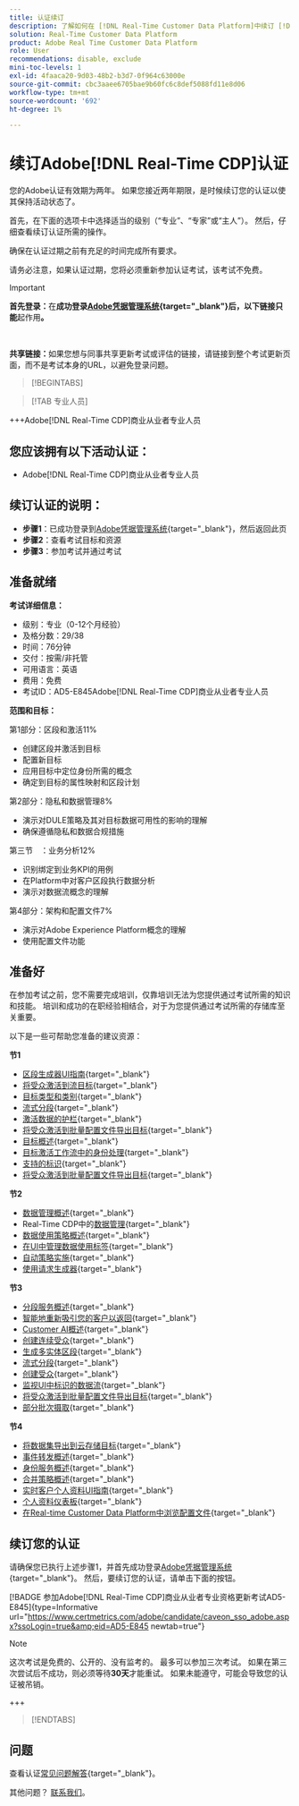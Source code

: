 ```yaml
---
title: 认证续订
description: 了解如何在 [!DNL Real-Time Customer Data Platform]中续订 [!DNL Experience Platform] 认证。
solution: Real-Time Customer Data Platform
product: Adobe Real Time Customer Data Platform
role: User
recommendations: disable, exclude
mini-toc-levels: 1
exl-id: 4faaca20-9d03-48b2-b3d7-0f964c63000e
source-git-commit: cbc3aaee6705bae9b60fc6c8def5088fd11e8d06
workflow-type: tm+mt
source-wordcount: '692'
ht-degree: 1%

---
```


# 续订Adobe[!DNL Real-Time CDP]认证

您的Adobe认证有效期为两年。 如果您接近两年期限，是时候续订您的认证以使其保持活动状态了。

首先，在下面的选项卡中选择适当的级别（“专业”、“专家”或“主人”）。 然后，仔细查看续订认证所需的操作。

确保在认证过期之前有充足的时间完成所有要求。

请务必注意，如果认证过期，您将必须重新参加认证考试，该考试不免费。

>[!IMPORTANT]
>
>**首先登录：**&#x200B;在&#x200B;**成功登录[Adobe凭据管理系统](https://www.certmetrics.com/adobe){target="_blank"}后，以下链接只能**&#x200B;起作用&#x200B;**。**
>
><br>
>
>**共享链接：**&#x200B;如果您想与同事共享更新考试或评估的链接，请链接到整个考试更新页面，而不是考试本身的URL，以避免登录问题。

>[!BEGINTABS]

>[!TAB 专业人员]

+++Adobe[!DNL Real-Time CDP]商业从业者专业人员

## 您应该拥有以下&#x200B;**活动**&#x200B;认证：

* Adobe[!DNL Real-Time CDP]商业从业者专业人员

## 续订认证的说明：

* **步骤1**：已成功登录到[Adobe凭据管理系统](https://www.certmetrics.com/adobe){target="_blank"}，然后返回此页
* **步骤2**：查看考试目标和资源
* **步骤3**：参加考试并通过考试

## 准备就绪

**考试详细信息：**

* 级别：专业（0-12个月经验）
* 及格分数：29/38
* 时间：76分钟
* 交付：按需/非托管
* 可用语言：英语
* 费用：免费
* 考试ID：AD5-E845Adobe[!DNL Real-Time CDP]商业从业者专业人员

**范围和目标：**

第1部分：区段和激活11%

* 创建区段并激活到目标
* 配置新目标
* 应用目标中定位身份所需的概念
* 确定到目标的属性映射和区段计划

第2部分：隐私和数据管理8%

* 演示对DULE策略及其对目标数据可用性的影响的理解
* 确保遵循隐私和数据合规措施

第三节　：业务分析12%

* 识别绑定到业务KPI的用例
* 在Platform中对客户区段执行数据分析
* 演示对数据流概念的理解

第4部分：架构和配置文件7%

* 演示对Adobe Experience Platform概念的理解
* 使用配置文件功能

## 准备好

在参加考试之前，您不需要完成培训，仅靠培训无法为您提供通过考试所需的知识和技能。 培训和成功的在职经验相结合，对于为您提供通过考试所需的存储库至关重要。

以下是一些可帮助您准备的建议资源：

**节1**

* [区段生成器UI指南](https://experienceleague.adobe.com/docs/experience-platform/segmentation/ui/segment-builder.html){target="_blank"}
* [将受众激活到流目标](https://experienceleague.adobe.com/docs/experience-platform/destinations/ui/activate/activate-segment-streaming-destinations.html){target="_blank"}
* [目标类型和类别](https://experienceleague.adobe.com/docs/experience-platform/destinations/destination-types.html){target="_blank"}
* [流式分段](https://experienceleague.adobe.com/docs/experience-platform/segmentation/ui/streaming-segmentation.html){target="_blank"}
* [激活数据的护栏](https://experienceleague.adobe.com/docs/experience-platform/destinations/guardrails.html){target="_blank"}
* [将受众激活到批量配置文件导出目标](https://experienceleague.adobe.com/docs/experience-platform/destinations/ui/activate/activate-batch-profile-destinations.html){target="_blank"}
* [目标概述](https://experienceleague.adobe.com/docs/experience-platform/destinations/home.html?lang=zh-Hans){target="_blank"}
* [目标激活工作流中的身份处理](https://experienceleague.adobe.com/docs/experience-platform/destinations/how-destinations-work/identity-handling.html){target="_blank"}
* [支持的标识](https://experienceleague.adobe.com/docs/experience-platform/destinations/catalog/social/facebook.html#supported-identities){target="_blank"}
* [将受众激活到批量配置文件导出目标](https://experienceleague.adobe.com/docs/experience-platform/destinations/ui/activate/activate-batch-profile-destinations.html){target="_blank"}

**节2**

* [数据管理概述](https://experienceleague.adobe.com/docs/experience-platform/data-governance/home.html?lang=zh-Hans){target="_blank"}
* Real-Time CDP中的[数据管理](https://experienceleague.adobe.com/docs/experience-platform/rtcdp/privacy/data-governance-overview.html){target="_blank"}
* [数据使用策略概述](https://experienceleague.adobe.com/docs/experience-platform/data-governance/policies/overview.html?lang=zh-Hans){target="_blank"}
* [在UI中管理数据使用标签](https://experienceleague.adobe.com/docs/experience-platform/data-governance/labels/user-guide.html?lang=zh-Hant){target="_blank"}
* [自动策略实施](https://experienceleague.adobe.com/docs/experience-platform/data-governance/enforcement/auto-enforcement.html?lang=zh-Hans){target="_blank"}
* [使用请求生成器](https://experienceleague.adobe.com/docs/experience-platform/privacy/ui/user-guide.html?lang=zh-Hans#request-builder){target="_blank"}

**节3**

* [分段服务概述](https://experienceleague.adobe.com/docs/experience-platform/segmentation/home.html?lang=zh-Hans){target="_blank"}
* [智能地重新吸引您的客户以返回](https://experienceleague.adobe.com/docs/experience-platform/rtcdp/use-cases/personalization-insights-engagement/intelligent-re-engagement.html){target="_blank"}
* [Customer AI概述](https://experienceleague.adobe.com/docs/experience-platform/intelligent-services/customer-ai/overview.html){target="_blank"}
* [创建连续受众](https://experienceleague.adobe.com/docs/platform-learn/tutorials/audiences/create-sequential-audiences.html){target="_blank"}
* [生成多实体区段](https://experienceleague.adobe.com/docs/platform-learn/getting-started-for-data-architects-and-data-engineers/build-segments.html?lang=en#build-a-multi-entity-segment){target="_blank"}
* [流式分段](https://experienceleague.adobe.com/docs/experience-platform/segmentation/ui/streaming-segmentation.html){target="_blank"}
* [创建受众](https://experienceleague.adobe.com/docs/platform-learn/tutorials/audiences/create-audiences.html){target="_blank"}
* [监视UI中标识的数据流](https://experienceleague.adobe.com/docs/experience-platform/dataflows/ui/monitor-identities.html){target="_blank"}
* [将受众激活到批量配置文件导出目标](https://experienceleague.adobe.com/docs/experience-platform/destinations/ui/activate/activate-batch-profile-destinations.html){target="_blank"}
* [部分批次摄取](https://experienceleague.adobe.com/docs/experience-platform/ingestion/batch/partial.html){target="_blank"}

**节4**

* [将数据集导出到云存储目标](https://experienceleague.adobe.com/docs/experience-platform/destinations/ui/activate/export-datasets.html){target="_blank"}
* [事件转发概述](https://experienceleague.adobe.com/docs/experience-platform/tags/event-forwarding/overview.html){target="_blank"}
* [身份服务概述](https://experienceleague.adobe.com/docs/experience-platform/identity/home.html?lang=zh-Hans){target="_blank"}
* [合并策略概述](https://experienceleague.adobe.com/docs/experience-platform/profile/merge-policies/overview.html){target="_blank"}
* [实时客户个人资料UI指南](https://experienceleague.adobe.com/docs/experience-platform/profile/ui/user-guide.html?lang=zh-Hans){target="_blank"}
* [个人资料仪表板](https://experienceleague.adobe.com/docs/experience-platform/dashboards/guides/profiles.html){target="_blank"}
* [在Real-time Customer Data Platform中浏览配置文件](https://experienceleague.adobe.com/docs/experience-platform/rtcdp/profile/profile-browse.html){target="_blank"}

## 续订您的认证

请确保您已执行上述步骤1，并首先成功登录[Adobe凭据管理系统](https://www.certmetrics.com/adobe){target="_blank"}。 然后，要续订您的认证，请单击下面的按钮。

[!BADGE 参加Adobe[!DNL Real-Time CDP]商业从业者专业资格更新考试AD5-E845]{type=Informative url="https://www.certmetrics.com/adobe/candidate/caveon_sso_adobe.aspx?ssoLogin=true&amp;eid=AD5-E845 newtab=true"}

>[!NOTE]
>
>这次考试是免费的、公开的、没有监考的。 最多可以参加三次考试。 如果在第三次尝试后不成功，则必须等待&#x200B;**30天**&#x200B;才能重试。 如果未能遵守，可能会导致您的认证被吊销。

+++

>[!ENDTABS]

## 问题

查看认证[常见问题解答](https://experienceleague.adobe.com/docs/certification/certification/faq.html){target="_blank"}。

其他问题？ [联系我们](mailto:certif@adobe.com)。
